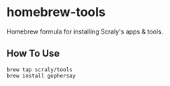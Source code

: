 # homebrew-tools

Homebrew formula for installing Scraly's apps & tools.

## How To Use

```
brew tap scraly/tools
brew install gophersay
```
